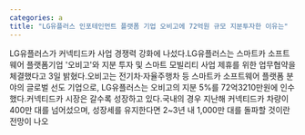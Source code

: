 ```yaml
---
categories: a
title: "LG유플러스 인포테인먼트 플랫폼 기업 오비고에 72억원 규모 지분투자한 이유는"
---
```

LG유플러스가 커넥티드카 사업 경쟁력 강화에 나섰다.LG유플러스는 스마트카 소프트웨어 플랫폼기업 &#39;오비고&#39;와 지분 투자 및 스마트 모빌리티 사업 제휴를 위한 업무협약을 체결했다고 3일 밝혔다.오비고는 전기차·자율주행차 등 스마트카 소프트웨어 플랫폼 분야의 글로벌 선도 기업으로, LG유플러스는 오비고의 지분 5%를 72억3210만원에 인수했다.커넥티드카 시장은 갈수록 성장하고 있다.국내의 경우 지난해 커넥티드카 차량이 400만 대를 넘어섰으며, 성장세를 유지한다면 2~3년 내 1,000만 대를 돌파할 것이란 전망이 나오